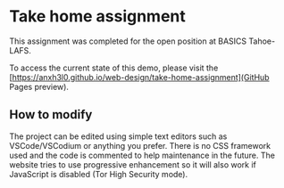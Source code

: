 # Take home assignment

This assignment was completed for the open position at BASICS Tahoe-LAFS.

To access the current state of this demo, please visit the [https://anxh3l0.github.io/web-design/take-home-assignment](GitHub Pages preview).

## How to modify

The project can be edited using simple text editors such as VSCode/VSCodium or anything you prefer. There is no CSS framework used and the code is commented to help maintenance in the future. The website tries to use progressive enhancement so it will also work if JavaScript is disabled (Tor High Security mode).
